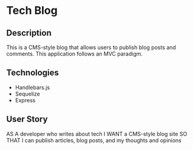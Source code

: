 # Tech Blog

## Description
This is a CMS-style blog that allows users to publish blog posts and comments. This application follows an MVC paradigm.

## Technologies
- Handlebars.js
- Sequelize
- Express

## User Story
AS A developer who writes about tech
I WANT a CMS-style blog site
SO THAT I can publish articles, blog posts, and my thoughts and opinions
